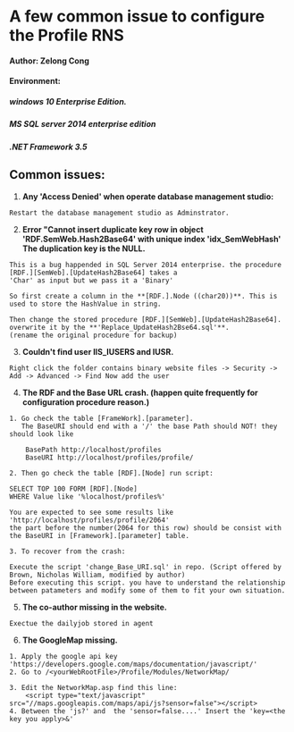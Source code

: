 # A few common issue to configure the Profile RNS
#### Author: Zelong Cong 

#### Environment:
##### windows 10 Enterprise Edition.
##### MS SQL server 2014 enterprise edition
##### .NET Framework 3.5


## Common issues:

1.  **Any 'Access Denied' when operate database management studio:**
```
Restart the database management studio as Adminstrator.
```
2.  **Error "Cannot insert duplicate key row in object 'RDF.SemWeb.Hash2Base64' with unique index 'idx_SemWebHash' The duplication key is the NULL.**

```
This is a bug happended in SQL Server 2014 enterprise. the procedure [RDF.][SemWeb].[UpdateHash2Base64] takes a 
'Char' as input but we pass it a 'Binary'

So first create a column in the **[RDF.].Node ((char20))**. This is used to store the HashValue in string.

Then change the stored procedure [RDF.][SemWeb].[UpdateHash2Base64]. overwrite it by the **'Replace_UpdateHash2Bse64.sql'**. 
(rename the original procedure for backup)
```
3. **Couldn't find user IIS_IUSERS and IUSR.**
```
Right click the folder contains binary website files -> Security -> Add -> Advanced -> Find Now add the user
```
4. **The RDF and the Base URL crash. (happen quite frequently for configuration procedure reason.)**

```
1. Go check the table [FrameWork].[parameter]. 
   The BaseURI should end with a '/' the base Path should NOT! they should look like
   
	BasePath http://localhost/profiles
	BaseURI http://localhost/profiles/profile/

2. Then go check the table [RDF].[Node] run script:

SELECT TOP 100 FORM [RDF].[Node]
WHERE Value like '%localhost/profiles%'

You are expected to see some results like 'http://localhost/profiles/profile/2064' 
the part before the number(2064 for this row) should be consist with the BaseURI in [Framework].[parameter] table.

3. To recover from the crash: 

Execute the script 'change_Base_URI.sql' in repo. (Script offered by Brown, Nicholas William, modified by author)
Before executing this script. you have to understand the relationship between patameters and modify some of them to fit your own situation.

```

5. **The co-author missing in the website.**
```
Exectue the dailyjob stored in agent
```
6. **The GoogleMap missing.**
```
1. Apply the google api key 'https://developers.google.com/maps/documentation/javascript/'
2. Go to /<yourWebRootFile>/Profile/Modules/NetworkMap/

3. Edit the NetworkMap.asp find this line:
	<script type="text/javascript" src="//maps.googleapis.com/maps/api/js?sensor=false"></script>
4. Between the 'js?' and  the 'sensor=false....' Insert the 'key=<the key you apply>&'

```

